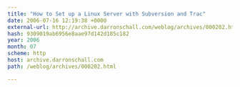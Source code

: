 ```yaml
---
title: "How to Set up a Linux Server with Subversion and Trac"
date: 2006-07-16 12:19:38 +0000
external-url: http://archive.darronschall.com/weblog/archives/000202.html
hash: 9309019ab6956e8aae97d142d185c182
year: 2006
month: 07
scheme: http
host: archive.darronschall.com
path: /weblog/archives/000202.html

---
```



